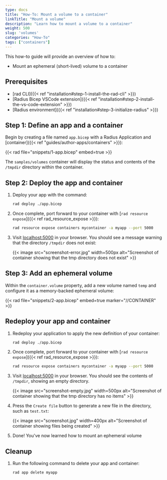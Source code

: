 ```yaml
---
type: docs
title: "How-To: Mount a volume to a container"
linkTitle: "Mount a volume"
description: "Learn how to mount a volume to a container"
weight: 500
slug: 'volumes'
categories: "How-To"
tags: ["containers"]
---
```


This how-to guide will provide an overview of how to:

- Mount an ephemeral (short-lived) volume to a container

## Prerequisites

- [rad CLI]({{< ref "installation#step-1-install-the-rad-cli" >}})
- [Radius Bicep VSCode extension]({{< ref "installation#step-2-install-the-vs-code-extension" >}})
- [Radius environment]({{< ref "installation#step-3-initialize-radius" >}})

## Step 1: Define an app and a container

Begin by creating a file named `app.bicep` with a Radius Application and [container]({{< ref "guides/author-apps/containers" >}}):

{{< rad file="snippets/1-app.bicep" embed=true >}}

The `samples/volumes` container will display the status and contents of the `/tmpdir` directory within the container.

## Step 2: Deploy the app and container

1. Deploy your app with the command:

   ```bash
   rad deploy ./app.bicep
   ```
1. Once complete, port forward to your container with [`rad resource expose`]({{< ref rad_resource_expose >}}):

   ```bash
   rad resource expose containers mycontainer -a myapp --port 5000
   ```
1. Visit [localhost:5000](http://localhost:5000) in your browser. You should see a message warning that the directory `/tmpdir` does not exist:

   {{< image src="screenshot-error.jpg" width=500px alt="Screenshot of container showing that the tmp directory does not exist" >}}

## Step 3: Add an ephemeral volume

Within the `container.volume` property, add a new volume named `temp` and configure it as a memory-backed ephemeral volume:

{{< rad file="snippets/2-app.bicep" embed=true marker="//CONTAINER" >}}

## Redeploy your app and container

1. Redeploy your application to apply the new definition of your container:

   ```bash
   rad deploy ./app.bicep
   ```

1. Once complete, port forward to your container with [`rad resource expose`]({{< ref rad_resource_expose >}}):

   ```bash
   rad resource expose containers mycontainer -a myapp --port 5000
   ```

1. Visit [localhost:5000](http://localhost:5000) in your browser. You should see the contents of `/tmpdir`, showing an empty directory.

   {{< image src="screenshot-empty.jpg" width=500px alt="Screenshot of container showing that the tmp directory has no items" >}}
1. Press the `Create file` button to generate a new file in the directory, such as `test.txt`:

   {{< image src="screenshot.jpg" width=400px alt="Screenshot of container showing files being created" >}}
1. Done! You've now learned how to mount an ephemeral volume

## Cleanup

1. Run the following command to delete your app and container:

   ```bash
   rad app delete myapp
   ```

